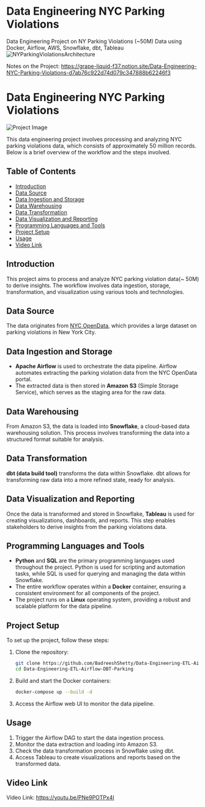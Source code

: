 # Data Engineering NYC Parking Violations

Data Engineering Project on NY Parking Violations (~50M) Data using Docker, Airflow, AWS, Snowflake, dbt, Tableau
![NYParkingViolationsArchitecture](https://github.com/user-attachments/assets/829d9a27-0975-4846-a2c2-029f9be0e780)

Notes on the Project: https://grape-liquid-f37.notion.site/Data-Engineering-NYC-Parking-Violations-d7ab76c922d74d079c347888b62246f3

# Data Engineering NYC Parking Violations

![Project Image](https://prod-files-secure.s3.us-west-2.amazonaws.com/3734dc46-05fd-47b0-a74f-9b3a0fc2df9a/15467553-4a9a-4865-a1f4-4b5f8dea7af6/Untitled.png)

This data engineering project involves processing and analyzing NYC parking violations data, which consists of approximately 50 million records. Below is a brief overview of the workflow and the steps involved.

## Table of Contents

- [Introduction](#introduction)
- [Data Source](#data-source)
- [Data Ingestion and Storage](#data-ingestion-and-storage)
- [Data Warehousing](#data-warehousing)
- [Data Transformation](#data-transformation)
- [Data Visualization and Reporting](#data-visualization-and-reporting)
- [Programming Languages and Tools](#programming-languages-and-tools)
- [Project Setup](#project-setup)
- [Usage](#usage)
- [Video Link](#video-link)

## Introduction

This project aims to process and analyze NYC parking violation data(~ 50M) to derive insights. The workflow involves data ingestion, storage, transformation, and visualization using various tools and technologies.

## Data Source

The data originates from [NYC OpenData](https://opendata.cityofnewyork.us/), which provides a large dataset on parking violations in New York City.

## Data Ingestion and Storage

- **Apache Airflow** is used to orchestrate the data pipeline. Airflow automates extracting the parking violation data from the NYC OpenData portal.
- The extracted data is then stored in **Amazon S3** (Simple Storage Service), which serves as the staging area for the raw data.

## Data Warehousing

From Amazon S3, the data is loaded into **Snowflake**, a cloud-based data warehousing solution. This process involves transforming the data into a structured format suitable for analysis.

## Data Transformation

**dbt (data build tool)** transforms the data within Snowflake. dbt allows for transforming raw data into a more refined state, ready for analysis.

## Data Visualization and Reporting

Once the data is transformed and stored in Snowflake, **Tableau** is used for creating visualizations, dashboards, and reports. This step enables stakeholders to derive insights from the parking violations data.

## Programming Languages and Tools

- **Python** and **SQL** are the primary programming languages used throughout the project. Python is used for scripting and automation tasks, while SQL is used for querying and managing the data within Snowflake.
- The entire workflow operates within a **Docker** container, ensuring a consistent environment for all components of the project.
- The project runs on a **Linux** operating system, providing a robust and scalable platform for the data pipeline.

## Project Setup

To set up the project, follow these steps:

1. Clone the repository:
    ```bash
    git clone https://github.com/BadreeshShetty/Data-Engineering-ETL-Airflow-DBT-Parking.git
    cd Data-Engineering-ETL-Airflow-DBT-Parking
    ```

2. Build and start the Docker containers:
    ```bash
    docker-compose up --build -d
    ```

3. Access the Airflow web UI to monitor the data pipeline.

## Usage

1. Trigger the Airflow DAG to start the data ingestion process.
2. Monitor the data extraction and loading into Amazon S3.
3. Check the data transformation process in Snowflake using dbt.
4. Access Tableau to create visualizations and reports based on the transformed data.

## Video Link
Video Link: https://youtu.be/PNe9POTPx4I
